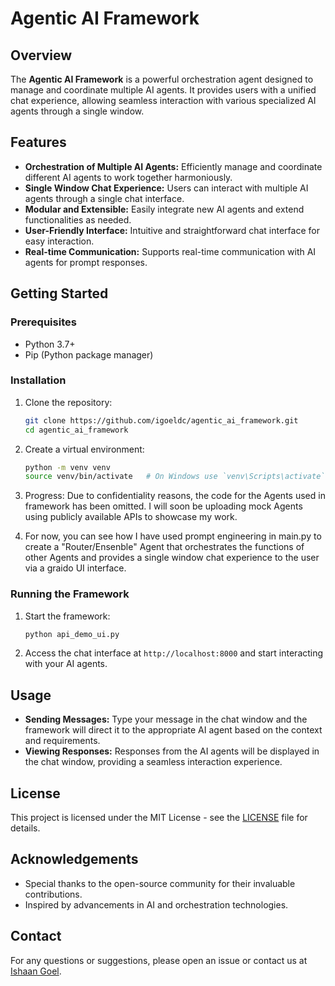 # Agentic AI Framework

## Overview

The **Agentic AI Framework** is a powerful orchestration agent designed to manage and coordinate multiple AI agents. It provides users with a unified chat experience, allowing seamless interaction with various specialized AI agents through a single window.

## Features

- **Orchestration of Multiple AI Agents:** Efficiently manage and coordinate different AI agents to work together harmoniously.
- **Single Window Chat Experience:** Users can interact with multiple AI agents through a single chat interface.
- **Modular and Extensible:** Easily integrate new AI agents and extend functionalities as needed.
- **User-Friendly Interface:** Intuitive and straightforward chat interface for easy interaction.
- **Real-time Communication:** Supports real-time communication with AI agents for prompt responses.

## Getting Started

### Prerequisites

- Python 3.7+
- Pip (Python package manager)

### Installation

1. Clone the repository:
    ```bash
    git clone https://github.com/igoeldc/agentic_ai_framework.git
    cd agentic_ai_framework
    ```

2. Create a virtual environment:
    ```bash
    python -m venv venv
    source venv/bin/activate   # On Windows use `venv\Scripts\activate`
    ```

3. Progress: Due to confidentiality reasons, the code for the Agents used in framework has been omitted. I will soon be uploading mock Agents using publicly available APIs to showcase my work.


4. For now, you can see how I have used prompt engineering in main.py to create a "Router/Ensenble" Agent that orchestrates the functions of other Agents and provides a single window chat experience to the user via a graido UI interface.


### Running the Framework

1. Start the framework:
    ```bash
    python api_demo_ui.py
    ```

2. Access the chat interface at `http://localhost:8000` and start interacting with your AI agents.

## Usage

- **Sending Messages:** Type your message in the chat window and the framework will direct it to the appropriate AI agent based on the context and requirements.
- **Viewing Responses:** Responses from the AI agents will be displayed in the chat window, providing a seamless interaction experience.

## License

This project is licensed under the MIT License - see the [LICENSE](LICENSE) file for details.

## Acknowledgements

- Special thanks to the open-source community for their invaluable contributions.
- Inspired by advancements in AI and orchestration technologies.

## Contact

For any questions or suggestions, please open an issue or contact us at [Ishaan Goel](mailto:igoel5k@gmail.com).
